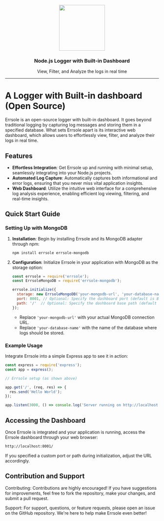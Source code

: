 <p align="center">
    <img src="https://www.errsole.com/assets/npm/errsole-logo-20230513.png" width="150"/>
    <h3 align="center">Node.js Logger with Built-in Dashboard</h3>
    <p align="center">View, Filter, and Analyze the logs in real time</p>
</p>

---

# A Logger with Built-in dashboard (Open Source)

Errsole is an open-source logger with built-in dashboard. It goes beyond traditional logging by capturing log messages and storing them in a specified database. What sets Errsole apart is its interactive web dashboard, which allows users to effortlessly view, filter, and analyze their logs in real time.

## Features

- **Effortless Integration**: Get Errsole up and running with minimal setup, seamlessly integrating into your Node.js projects.
- **Automated Log Capture**: Automatically captures both informational and error logs, ensuring that you never miss vital application insights.
- **Web Dashboard**: Utilize the intuitive web interface for a comprehensive log analysis experience, enabling efficient log viewing, filtering, and real-time insights.

## Quick Start Guide

### Setting Up with MongoDB

1. **Installation**: Begin by installing Errsole and its MongoDB adapter through npm:

    ```bash
    npm install errsole errsole-mongodb
    ```

2. **Configuration**: Initialize Errsole in your application with MongoDB as the storage option:

    ```javascript
    const errsole = require('errsole');
    const ErrsoleMongoDB = require('errsole-mongodb');

    errsole.initialize({
      storage: new ErrsoleMongoDB('your-mongodb-url', 'your-database-name'),
      port: 8001, // Optional: Specify the dashboard port (default is 8001)
      path: '/'  // Optional: Specify the dashboard base path (default is '/')
    });
    ```

    - Replace `'your-mongodb-url'` with your actual MongoDB connection URL.
    - Replace `'your-database-name'` with the name of the database where logs should be stored.

### Example Usage

Integrate Errsole into a simple Express app to see it in action:

```javascript
const express = require('express');
const app = express();

// Errsole setup (as shown above)

app.get('/', (req, res) => {
  res.send('Hello World');
});

app.listen(3000, () => console.log('Server running on http://localhost:3000'));

```

## Accessing the Dashboard
Once Errsole is integrated and your application is running, access the Errsole dashboard through your web browser:

```bash
http://localhost:8001/
```
If you specified a custom port or path during initialization, adjust the URL accordingly.

## Contribution and Support
Contributing: Contributions are highly encouraged! If you have suggestions for improvements, feel free to fork the repository, make your changes, and submit a pull request.

Support: For support, questions, or feature requests, please open an issue on the GitHub repository. We're here to help make Errsole even better!


